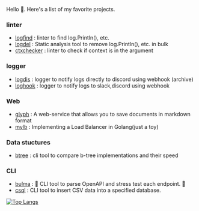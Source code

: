 Hello 👋. Here's a list of my favorite projects.
### linter
* [logfind](https://github.com/seipan/logfind) : linter to find log.Println(), etc.
* [logdel](https://github.com/seipan/logdel) : Static analysis tool to remove log.Println(), etc. in bulk
* [ctxchecker](https://github.com/seipan/ctxchecker) : linter to check if context is in the argument


### logger
* [logdis](https://github.com/seipan/logdis) : logger to notify logs directly to discord using webhook (archive)
* [loghook](https://github.com/seipan/loghook) : logger to notify logs to slack,discord using webhook

### Web
* [glyph](https://github.com/Doer-org/glyph) : A web-service that allows you to save documents in markdown format
* [mylb](https://github.com/seipan/mylb) : Implementing a Load Balancer in Golang(just a toy) 

### Data stuctures
* [btree](https://github.com/seipan/btree) : cli tool to compare b-tree implementations and their speed

### CLI
* [bulma](https://github.com/seipan/bulma) : 👊 CLI tool to parse OpenAPI and stress test each endpoint. 👊 
* [csql](https://github.com/seipan/csql) : CLI tool to insert CSV data into a specified database. 

[![Top Langs](https://github-readme-stats.vercel.app/api/top-langs/?username=seipan&theme=vue-dark&show_icons=true&layout=compact)](https://github.com/seipan/github-readme-stats)

